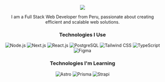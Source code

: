 <p align="center">
  <!-- Typing SVG by DenverCoder1 - https://github.com/DenverCoder1/readme-typing-svg -->
  <a href="https://github.com/DenverCoder1/readme-typing-svg">
    <img src="https://readme-typing-svg.demolab.com/?lines=Kevin%20Cajahuanca;Simplicity%20is%20key&font=Fira%20Code&center=true&width=440&height=45&color=f75c7e&vCenter=true&size=22" /></a>
</p>

<!-- Short description -->
<p align="center">
  I am a Full Stack Web Developer from Peru, passionate about creating efficient and scalable web solutions.
</p>

<!-- Technologies section -->
<h3 align="center">Technologies I Use</h3>
<p align="center">
  <img src="https://img.shields.io/badge/Node.js-43853D.svg?logo=node.js&logoColor=white" alt="Node.js" />
  <img src="https://img.shields.io/badge/Next.js-000000.svg?logo=next.js&logoColor=white" alt="Next.js" />
  <img src="https://img.shields.io/badge/React.js-61DAFB.svg?logo=react&logoColor=black" alt="React.js" />
  <img src="https://img.shields.io/badge/PostgreSQL-336791.svg?logo=postgresql&logoColor=white" alt="PostgreSQL" />
  <img src="https://img.shields.io/badge/Tailwind CSS-06B6D4.svg?logo=tailwindcss&logoColor=white" alt="Tailwind CSS" />
  <img src="https://img.shields.io/badge/TypeScript-007ACC.svg?logo=typescript&logoColor=white" alt="TypeScript" />
  <img src="https://img.shields.io/badge/Figma-F24E1E.svg?logo=figma&logoColor=white" alt="Figma" />
</p>

<h3 align="center">Technologies I'm Learning</h3>
<p align="center">
  <img src="https://img.shields.io/badge/Astro-FF5D01.svg?logo=astro&logoColor=white" alt="Astro" />
  <img src="https://img.shields.io/badge/Prisma-2D3748.svg?logo=prisma&logoColor=white" alt="Prisma" />
  <img src="https://img.shields.io/badge/Strapi-2E7EEA.svg?logo=strapi&logoColor=white" alt="Strapi" />
</p>
